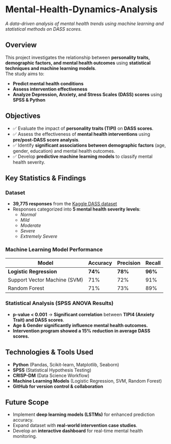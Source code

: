 # Mental-Health-Dynamics-Analysis  
*A data-driven analysis of mental health trends using machine learning and statistical methods on DASS scores.*

## Overview  
This project investigates the relationship between **personality traits, demographic factors, and mental health outcomes** using **statistical techniques and machine learning models**.  
The study aims to:  
- **Predict mental health conditions**  
- **Assess intervention effectiveness**  
- **Analyze Depression, Anxiety, and Stress Scales (DASS) scores** using **SPSS & Python**  

## Objectives  
- ✅ Evaluate the impact of **personality traits (TIPI)** on **DASS scores**.  
- ✅ Assess the effectiveness of **mental health interventions** using **pre/post-DASS score analysis**.  
- ✅ Identify **significant associations between demographic factors** (age, gender, education) and mental health outcomes.  
- ✅ Develop **predictive machine learning models** to classify mental health severity.  

## Key Statistics & Findings  
### Dataset  
- **39,775 responses** from the [Kaggle DASS dataset](https://www.kaggle.com/datasets/lucasgreenwell/depression-anxiety-stress-scales-responses)  
- Responses categorized into **5 mental health severity levels**:  
  -  *Normal*  
  -  *Mild*  
  -  *Moderate*  
  -  *Severe*  
  -  *Extremely Severe*  

### Machine Learning Model Performance  
| Model | Accuracy | Precision | Recall |  
|--------|----------|-----------|--------|  
| **Logistic Regression** | **74%** | **78%** | **96%** |  
| Support Vector Machine (SVM) | 71% | 72% | 91% |  
| Random Forest | 71% | 73% | 89% |  

### Statistical Analysis (SPSS ANOVA Results)  
- **p-value < 0.001** → **Significant correlation** between **TIPI4 (Anxiety Trait) and DASS scores**.  
- **Age & Gender significantly influence mental health outcomes.**  
- **Intervention program showed a 15% reduction in average DASS scores.**  

## Technologies & Tools Used  
-  **Python** (Pandas, Scikit-learn, Matplotlib, Seaborn)  
-  **SPSS** (Statistical Hypothesis Testing)  
-  **CRISP-DM** (Data Science Workflow)  
-  **Machine Learning Models** (Logistic Regression, SVM, Random Forest)  
-  **GitHub for version control & collaboration**  

## Future Scope  
-  Implement **deep learning models (LSTMs)** for enhanced prediction accuracy.  
-  Expand dataset with **real-world intervention case studies**.  
-  Develop an **interactive dashboard** for real-time mental health monitoring.  

